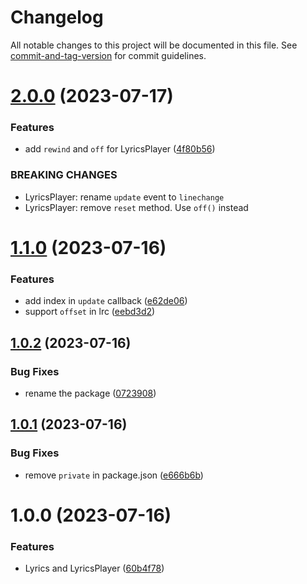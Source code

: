 # Changelog

All notable changes to this project will be documented in this file. See [commit-and-tag-version](https://github.com/absolute-version/commit-and-tag-version) for commit guidelines.

# [2.0.0](https://github.com/Clarkkkk/lyrics-player/compare/v1.1.0...v2.0.0) (2023-07-17)


### Features

* add `rewind` and `off` for LyricsPlayer ([4f80b56](https://github.com/Clarkkkk/lyrics-player/commit/4f80b568abd5f2033131d836d03e5529b7c41821))


### BREAKING CHANGES

- LyricsPlayer: rename `update` event to `linechange`
- LyricsPlayer: remove `reset` method. Use `off()` instead



# [1.1.0](https://github.com/Clarkkkk/lyrics-player/compare/v1.0.2...v1.1.0) (2023-07-16)


### Features

* add index in `update` callback ([e62de06](https://github.com/Clarkkkk/lyrics-player/commit/e62de064f88831d8f7a1eee1ced75d241d0ba089))
* support `offset` in lrc ([eebd3d2](https://github.com/Clarkkkk/lyrics-player/commit/eebd3d29a2bf7a1d2615f6f92541b1d51f32b2fe))



## [1.0.2](https://github.com/Clarkkkk/lyrics-player/compare/v1.0.1...v1.0.2) (2023-07-16)


### Bug Fixes

* rename the package ([0723908](https://github.com/Clarkkkk/lyrics-player/commit/072390837bc6a6162943cac9b273f7f22d4fbb60))



## [1.0.1](https://github.com/Clarkkkk/lyrics-player/compare/v1.0.0...v1.0.1) (2023-07-16)


### Bug Fixes

* remove `private` in package.json ([e666b6b](https://github.com/Clarkkkk/lyrics-player/commit/e666b6bbcf75aa9b0944ef77f2b83c2cae584be3))



# 1.0.0 (2023-07-16)


### Features

* Lyrics and LyricsPlayer ([60b4f78](https://github.com/Clarkkkk/lyrics-player/commit/60b4f780faaa4acf90c7c6af3836ef12d60af7b3))

